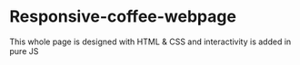 # Responsive-coffee-webpage
This whole page is designed with HTML &amp; CSS and interactivity is added in pure JS
